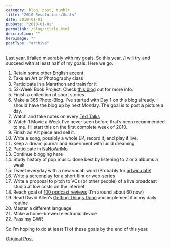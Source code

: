 ```yaml
---
category: blog, post, tumblr
title: "2010 Resolutions/Goals"
date: 2010-01-01
pubDate: "2010-01-01"
permalink: /blog/:title.html
description: ""
heroImage: ""
postType: "archive"
---
```




Last year, I failed miserably with my goals. So this year, /i will try and succeed with at least half of my goals. Here we go.

1. Retain some other English accent  
2. Take an Art or Photography class  
3. Participate in a Marathon and train for it  
4. 52-Week Book Project. Check [this blog](http://52books.tumblr.com/) out for more info.  
5. Finish a collection of short stories  
6. Make a 365 Photo-Blog. I’ve started with Day 1 on this blog already. I should have the blog up by next Monday. The goal is to post a picture a day.  
7. Watch and take notes on every [Ted Talks](http://www.ted.com/)  
8. Watch 1 Movie a Week I’ve never seen before that’s been recommended to me. I’ll start this on the first complete week of 2010.  
9. Finish an Art piece and sell it.  
10. Write a song, possibly a whole EP, record it, and play it live.  
11. Keep a dream journal and experiment with lucid dreaming  
12. Participate in [NaNoWriMo](http://nanowrimo.org/)  
13. Continue blogging here  
14. Study history of pop music: done best by listening to 2 or 3 albums a week  
15. Tweet everyday with a new vocab word (Probably for [artwiculate](http://artwiculate.com/))  
16. Write a screenplay for a short film or web-series  
17. Write a proposal to pitch to VCs (or other people) of a live broadcast studio at low costs on the internet  
18. Reach goal of [100 podcast reviews](https://podcastsdaily.wordpress.com/) (I’m around about 60 now)  
19. Read David Allen’s [Getting Things Done](http://gettingthingsdone.com/) and implement it in my daily routine  
20. Master a different language  
21. Make a home-brewed electronic device  
22. Pass my GWR  

So I’m hoping to do at least 11 of these goals by the end of this year.

[Original Post](http://jermspeaks.com/post/311914848/2010-resolutionsgoals)
